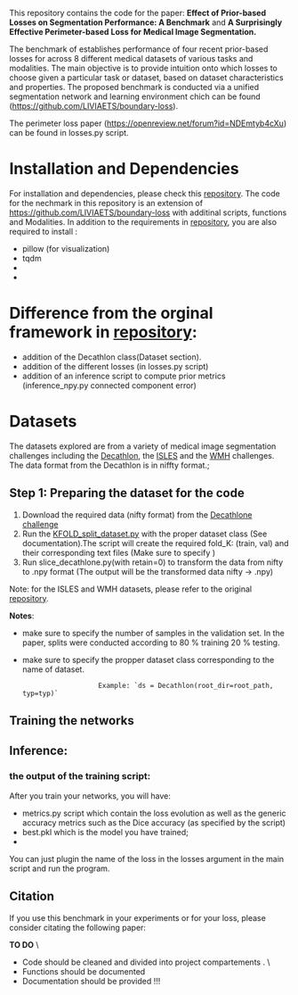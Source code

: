 
This repository contains the code for the paper: **Effect of Prior-based Losses on Segmentation Performance: A Benchmark** and **A Surprisingly Effective Perimeter-based Loss for Medical Image Segmentation.**


The benchmark of establishes performance of four recent prior-based losses for across 8 different medical datasets of various tasks and modalities. The main objective is to provide intuition onto which losses to choose given a particular task or dataset, based on dataset characteristics and properties. The proposed benchmark is conducted via a unified segmentation network and learning environment chich can be found (https://github.com/LIVIAETS/boundary-loss). 
 
The perimeter loss paper (https://openreview.net/forum?id=NDEmtyb4cXu) can be found in losses.py script. 
 
# Installation and Dependencies

For installation and dependencies, please check this [repository](https://github.com/LIVIAETS/boundary-loss). The code for the nechmark in this repository is an extension of https://github.com/LIVIAETS/boundary-loss with additinal scripts, functions and Modalities.
In addition to the requirements in [repository](https://github.com/LIVIAETS/boundary-loss), you are also required to install :
- pillow (for visualization)
- tqdm
- 
- 
# Difference from the orginal framework in [repository](https://github.com/LIVIAETS/boundary-loss):
- addition of the Decathlon class(Dataset section). 
- addition of the different losses (in losses.py script) 
- addition of an inference script to compute prior metrics (inference_npy.py connected component error) 


# Datasets 

The datasets explored are from a variety of medical image segmentation challenges including the [Decathlon](http://medicaldecathlon.com), the  [ISLES](http://www.isles-challenge.org) and the [WMH](https://wmh.isi.uu.nl) challenges. The data format from the Decathlon is in niffty format.; 

## Step 1: Preparing the dataset for the code

1. Download the required data (nifty format) from the [Decathlone challenge](http://medicaldecathlon.com)
2. Run the [KFOLD_split_dataset.py](https://github.com/rosanajurdi/DataSET_module) with the proper dataset class (See documentation).The script will create the required fold_K: (train, val) and their corresponding text files (Make sure to specify ) 
3. Run slice_decathlone.py(with retain=0) to transform the data from nifty to .npy format (The output will be the transformed data nifty -> .npy)

Note: for the ISLES and WMH datasets, please refer to the original [repository](https://github.com/LIVIAETS/boundary-loss).

**Notes**:
- make sure to specify the number of samples in the validation set. In the paper,  splits were conducted according to 80 % training 20 % testing. 
- make sure to specify the propper dataset class corresponding to the name of dataset.

                         Example: `ds = Decathlon(root_dir=root_path, typ=typ)` 
## Training the networks 


## Inference: 

### the output of the training script: 
After you train your networks, you will have:
- metrics.py script which contain the loss evolution as well as the generic accuracy metrics such as the Dice accuracy (as specified by the script) 
- best.pkl  which is the model you have trained; 
- 
You can just plugin the name of the loss in the losses argument in the main script and run the program. 

## Citation

If you use this benchmark in your experiments or for your loss, please consider citating the following paper:




**TO DO** \\
- Code should be cleaned and divided into project compartements . \\
- Functions should be documented
- Documentation should be provided !!! 
